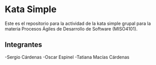 # Kata Simple
Este es el repositorio para la actividad de la kata simple grupal para la materia Procesos Ágiles de Desarrollo de Software (MISO4101).

## Integrantes
-Sergio Cárdenas
-Oscar Espinel
-Tatiana Macías Cárdenas
